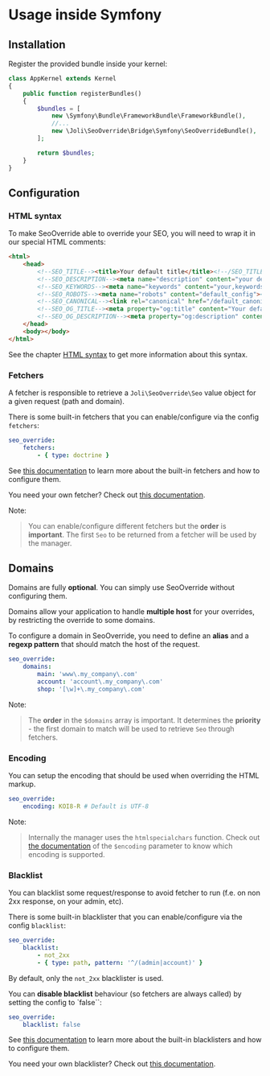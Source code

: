# Usage inside Symfony

## Installation

Register the provided bundle inside your kernel:

```php
class AppKernel extends Kernel
{
    public function registerBundles()
    {
        $bundles = [
            new \Symfony\Bundle\FrameworkBundle\FrameworkBundle(),
            //...
            new \Joli\SeoOverride\Bridge\Symfony\SeoOverrideBundle(),
        ];

        return $bundles;
    }
}
```

## Configuration

### HTML syntax

To make SeoOverride able to override your SEO, you will need to wrap it in our
special HTML comments:

```html
<html>
    <head>
        <!--SEO_TITLE--><title>Your default title</title><!--/SEO_TITLE-->
        <!--SEO_DESCRIPTION--><meta name="description" content="your default description"><!--/SEO_DESCRIPTION-->
        <!--SEO_KEYWORDS--><meta name="keywords" content="your,keywords"><!--/SEO_KEYWORDS-->
        <!--SEO_ROBOTS--><meta name="robots" content="default_config"><!--/SEO_ROBOTS-->
        <!--SEO_CANONICAL--><link rel="canonical" href="/default_canonical_url"><!--/SEO_CANONICAL-->
        <!--SEO_OG_TITLE--><meta property="og:title" content="Your default og:title"><!--/SEO_OG_TITLE-->
        <!--SEO_OG_DESCRIPTION--><meta property="og:description" content="Your default og:description"><!--/SEO_OG_DESCRIPTION-->
    </head>
    <body></body>
</html>
```

See the chapter [HTML syntax](../regular/README.md#html-syntax) to get more
information about this syntax.

### Fetchers

A fetcher is responsible to retrieve a `Joli\SeoOverride\Seo` value object for
a given request (path and domain).

There is some built-in fetchers that you can enable/configure via the config
`fetchers`:

```yaml
seo_override:
    fetchers:
        - { type: doctrine }
```

See [this documentation](available-fetchers.md) to learn more about the
built-in fetchers and how to configure them.

You need your own fetcher? Check out [this documentation](creating-your-own-fetcher.md).

Note:
> You can enable/configure different fetchers but the **order** is
> **important**. The first `Seo` to be returned from a fetcher will be used by
> the manager.

## Domains

Domains are fully **optional**. You can simply use SeoOverride without
configuring them.

Domains allow your application to handle **multiple host** for your overrides,
by restricting the override to some domains.

To configure a domain in SeoOverride, you need to define an **alias** and a
**regexp pattern** that should match the host of the request.
 
```yaml
seo_override:
    domains:
        main: 'www\.my_company\.com'
        account: 'account\.my_company\.com'
        shop: '[\w]+\.my_company\.com'
```

Note:
> The **order** in the `$domains` array is important. It determines the
> **priority** - the first domain to match will be used to retrieve `Seo`
> through fetchers.


### Encoding

You can setup the encoding that should be used when overriding the HTML markup.

```yaml
seo_override:
    encoding: KOI8-R # Default is UTF-8
```

Note:
> Internally the manager uses the `htmlspecialchars` function. Check out
> [the documentation](http://php.net/manual/en/function.htmlspecialchars.php#refsect1-function.htmlspecialchars-parameters)
> of the `$encoding` parameter to know which encoding is supported.

### Blacklist

You can blacklist some request/response to avoid fetcher to run (f.e. on non
2xx response, on your admin, etc).

There is some built-in blacklister that you can enable/configure via the config
`blacklist`:

```yaml
seo_override:
    blacklist:
        - not_2xx
        - { type: path, pattern: '^/(admin|account)' }
```

By default, only the `not_2xx` blacklister is used.

You can **disable blacklist** behaviour (so fetchers are always called) by
setting the config to `false``:

```yaml
seo_override:
    blacklist: false
```

See [this documentation](available-blacklisters.md) to learn more about the
built-in blacklisters and how to configure them.

You need your own blacklister? Check out [this documentation](creating-your-own-blacklister.md).
